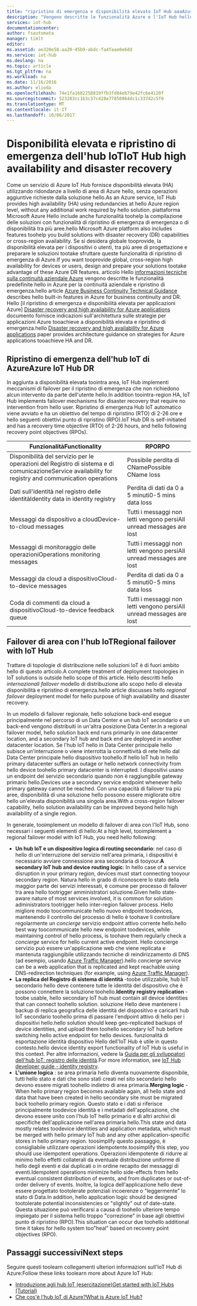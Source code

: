 ```yaml
---
title: "ripristino di emergenza e disponibilità elevato IoT Hub aaaAzure | Documenti Microsoft"
description: "Vengono descritte le funzionalità Azure e l'IoT Hub hello che consentono di toobuild soluzioni a disponibilità elevata a Azure IoT con funzionalità di ripristino di emergenza."
services: iot-hub
documentationcenter: 
author: fsautomata
manager: timlt
editor: 
ms.assetid: ae320e58-aa20-45b9-abdc-fa4faae8e6dd
ms.service: iot-hub
ms.devlang: na
ms.topic: article
ms.tgt_pltfrm: na
ms.workload: na
ms.date: 11/16/2016
ms.author: elioda
ms.openlocfilehash: 74e1fa1682258819ffb3fd84eb79e42fc6e4120f
ms.sourcegitcommit: 523283cc1b3c37c428e77850964dc1c33742c5f0
ms.translationtype: MT
ms.contentlocale: it-IT
ms.lasthandoff: 10/06/2017
---
```

# <a name="iot-hub-high-availability-and-disaster-recovery"></a><span data-ttu-id="5be05-103">Disponibilità elevata e ripristino di emergenza dell'hub IoT</span><span class="sxs-lookup"><span data-stu-id="5be05-103">IoT Hub high availability and disaster recovery</span></span>
<span data-ttu-id="5be05-104">Come un servizio di Azure IoT Hub fornisce disponibilità elevata (HA) utilizzando ridondanze a livello di area di Azure hello, senza operazioni aggiuntive richieste dalla soluzione hello.</span><span class="sxs-lookup"><span data-stu-id="5be05-104">As an Azure service, IoT Hub provides high availability (HA) using redundancies at hello Azure region level, without any additional work required by hello solution.</span></span> <span data-ttu-id="5be05-105">piattaforma Microsoft Azure Hello include anche funzionalità toohelp la compilazione delle soluzioni con funzionalità di ripristino di emergenza di emergenza o di disponibilità tra più aree.</span><span class="sxs-lookup"><span data-stu-id="5be05-105">hello Microsoft Azure platform also includes features toohelp you build solutions with disaster recovery (DR) capabilities or cross-region availability.</span></span> <span data-ttu-id="5be05-106">Se si desidera globale tooprovide, la disponibilità elevata per i dispositivi o utenti, tra più aree di progettazione e preparare le soluzioni tootake sfruttare queste funzionalità di ripristino di emergenza di Azure.</span><span class="sxs-lookup"><span data-stu-id="5be05-106">If you want tooprovide global, cross-region high availability for devices or users, design and prepare your solutions tootake advantage of these Azure DR features.</span></span> <span data-ttu-id="5be05-107">articolo Hello [informazioni tecniche sulla continuità aziendale Azure](../resiliency/resiliency-technical-guidance.md) vengono descritte le funzionalità predefinite hello in Azure per la continuità aziendale e ripristino di emergenza.</span><span class="sxs-lookup"><span data-stu-id="5be05-107">hello article [Azure Business Continuity Technical Guidance](../resiliency/resiliency-technical-guidance.md) describes hello built-in features in Azure for business continuity and DR.</span></span> <span data-ttu-id="5be05-108">Hello [il ripristino di emergenza e disponibilità elevata per applicazioni Azure] [ Disaster recovery and high availability for Azure applications] documento fornisce indicazioni sull'architettura sulle strategie per applicazioni Azure tooachieve a disponibilità elevata e ripristino di emergenza.</span><span class="sxs-lookup"><span data-stu-id="5be05-108">hello [Disaster recovery and high availability for Azure applications][Disaster recovery and high availability for Azure applications] paper provides architecture guidance on strategies for Azure applications tooachieve HA and DR.</span></span>

## <a name="azure-iot-hub-dr"></a><span data-ttu-id="5be05-109">Ripristino di emergenza dell'hub IoT di Azure</span><span class="sxs-lookup"><span data-stu-id="5be05-109">Azure IoT Hub DR</span></span>
<span data-ttu-id="5be05-110">In aggiunta a disponibilità elevata toointra area, IoT Hub implementi meccanismi di failover per il ripristino di emergenza che non richiedono alcun intervento da parte dell'utente hello.</span><span class="sxs-lookup"><span data-stu-id="5be05-110">In addition toointra-region HA, IoT Hub implements failover mechanisms for disaster recovery that require no intervention from hello user.</span></span> <span data-ttu-id="5be05-111">Ripristino di emergenza Hub IoT automatico viene avviato e ha un obiettivo del tempo di ripristino (RTO) di 2-26 ore e hello seguenti obiettivi punto di ripristino (RPO).</span><span class="sxs-lookup"><span data-stu-id="5be05-111">IoT Hub DR is self-initiated and has a recovery time objective (RTO) of 2-26 hours, and hello following recovery point objectives (RPOs).</span></span>

| <span data-ttu-id="5be05-112">Funzionalità</span><span class="sxs-lookup"><span data-stu-id="5be05-112">Functionality</span></span> | <span data-ttu-id="5be05-113">RPO</span><span class="sxs-lookup"><span data-stu-id="5be05-113">RPO</span></span> |
| --- | --- |
| <span data-ttu-id="5be05-114">Disponibilità del servizio per le operazioni del Registro di sistema e di comunicazione</span><span class="sxs-lookup"><span data-stu-id="5be05-114">Service availability for registry and communication operations</span></span> |<span data-ttu-id="5be05-115">Possibile perdita di CName</span><span class="sxs-lookup"><span data-stu-id="5be05-115">Possible CName loss</span></span> |
| <span data-ttu-id="5be05-116">Dati sull'identità nel registro delle identità</span><span class="sxs-lookup"><span data-stu-id="5be05-116">Identity data in identity registry</span></span> |<span data-ttu-id="5be05-117">Perdita di dati da 0 a 5 minuti</span><span class="sxs-lookup"><span data-stu-id="5be05-117">0-5 mins data loss</span></span> |
| <span data-ttu-id="5be05-118">Messaggi da dispositivo a cloud</span><span class="sxs-lookup"><span data-stu-id="5be05-118">Device-to-cloud messages</span></span> |<span data-ttu-id="5be05-119">Tutti i messaggi non letti vengono persi</span><span class="sxs-lookup"><span data-stu-id="5be05-119">All unread messages are lost</span></span> |
| <span data-ttu-id="5be05-120">Messaggi di monitoraggio delle operazioni</span><span class="sxs-lookup"><span data-stu-id="5be05-120">Operations monitoring messages</span></span> |<span data-ttu-id="5be05-121">Tutti i messaggi non letti vengono persi</span><span class="sxs-lookup"><span data-stu-id="5be05-121">All unread messages are lost</span></span> |
| <span data-ttu-id="5be05-122">Messaggi da cloud a dispositivo</span><span class="sxs-lookup"><span data-stu-id="5be05-122">Cloud-to-device messages</span></span> |<span data-ttu-id="5be05-123">Perdita di dati da 0 a 5 minuti</span><span class="sxs-lookup"><span data-stu-id="5be05-123">0-5 mins data loss</span></span> |
| <span data-ttu-id="5be05-124">Coda di commenti da cloud a dispositivo</span><span class="sxs-lookup"><span data-stu-id="5be05-124">Cloud-to-device feedback queue</span></span> |<span data-ttu-id="5be05-125">Tutti i messaggi non letti vengono persi</span><span class="sxs-lookup"><span data-stu-id="5be05-125">All unread messages are lost</span></span> |

## <a name="regional-failover-with-iot-hub"></a><span data-ttu-id="5be05-126">Failover di area con l'hub IoT</span><span class="sxs-lookup"><span data-stu-id="5be05-126">Regional failover with IoT Hub</span></span>
<span data-ttu-id="5be05-127">Trattare di topologie di distribuzione nelle soluzioni IoT è di fuori ambito hello di questo articolo.</span><span class="sxs-lookup"><span data-stu-id="5be05-127">A complete treatment of deployment topologies in IoT solutions is outside hello scope of this article.</span></span> <span data-ttu-id="5be05-128">Hello descritti hello *internazionali failover* modello di distribuzione allo scopo hello di elevata disponibilità e ripristino di emergenza.</span><span class="sxs-lookup"><span data-stu-id="5be05-128">hello article discusses hello *regional failover* deployment model for hello purpose of high availability and disaster recovery.</span></span>

<span data-ttu-id="5be05-129">In un modello di failover regionale, hello soluzione back-end esegue principalmente nel percorso di un Data Center e un hub IoT secondario e un back-end vengono distribuiti in un'altra posizione Data Center.</span><span class="sxs-lookup"><span data-stu-id="5be05-129">In a regional failover model, hello solution back end runs primarily in one datacenter location, and a secondary IoT hub and back end are deployed in another datacenter location.</span></span> <span data-ttu-id="5be05-130">Se l'hub IoT hello in Data Center principale hello subisce un'interruzione o viene interrotta la connettività di rete hello dal Data Center principale hello dispositivo toohello.</span><span class="sxs-lookup"><span data-stu-id="5be05-130">If hello IoT hub in hello primary datacenter suffers an outage or hello network connectivity from hello device toohello primary datacenter is interrupted.</span></span> <span data-ttu-id="5be05-131">I dispositivi usano un endpoint del servizio secondario quando non è raggiungibile gateway primario hello.</span><span class="sxs-lookup"><span data-stu-id="5be05-131">Devices use a secondary service endpoint whenever hello primary gateway cannot be reached.</span></span> <span data-ttu-id="5be05-132">Con una capacità di failover tra più aree, disponibilità di una soluzione hello possono essere migliorate oltre hello un'elevata disponibilità una singola area.</span><span class="sxs-lookup"><span data-stu-id="5be05-132">With a cross-region failover capability, hello solution availability can be improved beyond hello high availability of a single region.</span></span>

<span data-ttu-id="5be05-133">In generale, tooimplement un modello di failover di area con l'IoT Hub, sono necessari i seguenti elementi di hello:</span><span class="sxs-lookup"><span data-stu-id="5be05-133">At a high level, tooimplement a regional failover model with IoT Hub, you need hello following:</span></span>

* <span data-ttu-id="5be05-134">**Un hub IoT e un dispositivo logica di routing secondario**: nel caso di hello di un'interruzione del servizio nell'area primaria, i dispositivi è necessario avviare connessione area secondaria di tooyour.</span><span class="sxs-lookup"><span data-stu-id="5be05-134">**A secondary IoT hub and device routing logic**: In hello case of a service disruption in your primary region, devices must start connecting tooyour secondary region.</span></span> <span data-ttu-id="5be05-135">Natura hello in grado di riconoscere lo stato della maggior parte dei servizi interessati, è comune per processo di failover tra area hello tootrigger amministratori soluzione.</span><span class="sxs-lookup"><span data-stu-id="5be05-135">Given hello state-aware nature of most services involved, it is common for solution administrators tootrigger hello inter-region failover process.</span></span> <span data-ttu-id="5be05-136">Hello migliore modo toocommunicate hello nuovo endpoint toodevices, mantenendo il controllo del processo di hello è toohave li controllare regolarmente un *concierge* servizio endpoint attivo corrente hello.</span><span class="sxs-lookup"><span data-stu-id="5be05-136">hello best way toocommunicate hello new endpoint toodevices, while maintaining control of hello process, is toohave them regularly check a *concierge* service for hello current active endpoint.</span></span> <span data-ttu-id="5be05-137">Hello concierge servizio può essere un'applicazione web che viene replicata e mantenuta raggiungibile utilizzando tecniche di reindirizzamento di DNS (ad esempio, usando [Azure Traffic Manager][Azure Traffic Manager]).</span><span class="sxs-lookup"><span data-stu-id="5be05-137">hello concierge service can be a web application that is replicated and kept reachable using DNS-redirection techniques (for example, using [Azure Traffic Manager][Azure Traffic Manager]).</span></span>
* <span data-ttu-id="5be05-138">**La replica del Registro di sistema di identità** -toobe utilizzabile, hub IoT secondario hello deve contenere tutte le identità del dispositivo che è possono connettere la soluzione toohello.</span><span class="sxs-lookup"><span data-stu-id="5be05-138">**Identity registry replication** - toobe usable, hello secondary IoT hub must contain all device identities that can connect toohello solution.</span></span> <span data-ttu-id="5be05-139">soluzione Hello deve mantenere i backup di replica geografica delle identità del dispositivo e caricarli hub IoT secondario toohello prima di passare l'endpoint attivo di hello per i dispositivi hello.</span><span class="sxs-lookup"><span data-stu-id="5be05-139">hello solution should keep geo-replicated backups of device identities, and upload them toohello secondary IoT hub before switching hello active endpoint for hello devices.</span></span> <span data-ttu-id="5be05-140">funzionalità di esportazione identità dispositivo Hello dell'IoT Hub è utile in questo contesto.</span><span class="sxs-lookup"><span data-stu-id="5be05-140">hello device identity export functionality of IoT Hub is useful in this context.</span></span> <span data-ttu-id="5be05-141">Per altre informazioni, vedere la [Guida per gli sviluppatori dell'hub IoT: registro delle identità][IoT Hub developer guide - identity registry].</span><span class="sxs-lookup"><span data-stu-id="5be05-141">For more information, see [IoT Hub developer guide - identity registry][IoT Hub developer guide - identity registry].</span></span>
* <span data-ttu-id="5be05-142">**L'unione logica** : se area primaria hello diventa nuovamente disponibile, tutti hello stato e dati che sono stati creati nel sito secondario hello devono essere migrati toohello indietro di area primaria.</span><span class="sxs-lookup"><span data-stu-id="5be05-142">**Merging logic** - When hello primary region becomes available again, all hello state and data that have been created in hello secondary site must be migrated back toohello primary region.</span></span> <span data-ttu-id="5be05-143">Questo stato e i dati si riferisce principalmente toodevice identità e i metadati dell'applicazione, che devono essere unito con l'hub IoT hello primario e di altri archivi di specifiche dell'applicazione nell'area primaria hello.</span><span class="sxs-lookup"><span data-stu-id="5be05-143">This state and data mostly relates toodevice identities and application metadata, which must be merged with hello primary IoT hub and any other application-specific stores in hello primary region.</span></span> <span data-ttu-id="5be05-144">toosimplify questo passaggio, è consigliabile utilizzare operazioni idempotente.</span><span class="sxs-lookup"><span data-stu-id="5be05-144">toosimplify this step, you should use idempotent operations.</span></span> <span data-ttu-id="5be05-145">Operazioni idempotente di ridurre al minimo hello effetti collaterali da eventuale distribuzione uniforme di hello degli eventi e dai duplicati o in ordine recapito dei messaggi di eventi.</span><span class="sxs-lookup"><span data-stu-id="5be05-145">Idempotent operations minimize hello side-effects from hello eventual consistent distribution of events, and from duplicates or out-of-order delivery of events.</span></span> <span data-ttu-id="5be05-146">Inoltre, la logica dell'applicazione hello deve essere progettato tootolerate potenziali incoerenze o "leggermente" lo stato di Data.</span><span class="sxs-lookup"><span data-stu-id="5be05-146">In addition, hello application logic should be designed tootolerate potential inconsistencies or "slightly" out of date-state.</span></span> <span data-ttu-id="5be05-147">Questa situazione può verificarsi a causa di toohello ulteriore tempo impiegato per il sistema hello troppo "correzione" in base agli obiettivi punto di ripristino (RPO).</span><span class="sxs-lookup"><span data-stu-id="5be05-147">This situation can occur due toohello additional time it takes for hello system too"heal" based on recovery point objectives (RPO).</span></span>

## <a name="next-steps"></a><span data-ttu-id="5be05-148">Passaggi successivi</span><span class="sxs-lookup"><span data-stu-id="5be05-148">Next steps</span></span>
<span data-ttu-id="5be05-149">Seguire questi toolearn collegamenti ulteriori informazioni sull'IoT Hub di Azure:</span><span class="sxs-lookup"><span data-stu-id="5be05-149">Follow these links toolearn more about Azure IoT Hub:</span></span>

* <span data-ttu-id="5be05-150">[Introduzione agli hub IoT (esercitazione)][lnk-get-started]</span><span class="sxs-lookup"><span data-stu-id="5be05-150">[Get started with IoT Hubs (Tutorial)][lnk-get-started]</span></span>
* <span data-ttu-id="5be05-151">[Che cos'è l'hub IoT di Azure?][What is Azure IoT Hub?]</span><span class="sxs-lookup"><span data-stu-id="5be05-151">[What is Azure IoT Hub?][What is Azure IoT Hub?]</span></span>

[Disaster recovery and high availability for Azure applications]: ../resiliency/resiliency-disaster-recovery-high-availability-azure-applications.md
[Azure Business Continuity Technical Guidance]: https://azure.microsoft.com/documentation/articles/resiliency-technical-guidance/
[Azure Traffic Manager]: https://azure.microsoft.com/documentation/services/traffic-manager/
[IoT Hub developer guide - identity registry]: iot-hub-devguide-identity-registry.md

[lnk-get-started]: iot-hub-csharp-csharp-getstarted.md
[What is Azure IoT Hub?]: iot-hub-what-is-iot-hub.md
